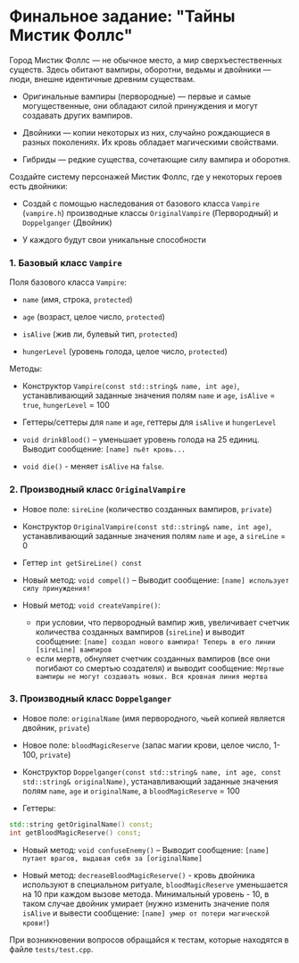 # Финальное задание: "Тайны Мистик Фоллс"

Город Мистик Фоллс — не обычное место, а мир сверхъестественных существ. Здесь обитают вампиры, оборотни, ведьмы и двойники — люди, внешне идентичные древним существам.

- Оригинальные вампиры (первородные) — первые и самые могущественные, они обладают силой принуждения и могут создавать других вампиров.

- Двойники — копии некоторых из них, случайно рождающиеся в разных поколениях. Их кровь обладает магическими свойствами.

- Гибриды — редкие существа, сочетающие силу вампира и оборотня.

Создайте систему персонажей Мистик Фоллс, где у некоторых героев есть двойники:

- Создай с помощью наследования от базового класса `Vampire` (`vampire.h`) производные классы `OriginalVampire` (Первородный) и `Doppelganger` (Двойник)

- У каждого будут свои уникальные способности


### 1. Базовый класс `Vampire`

Поля базового класса `Vampire`:

- `name` (имя, строка, `protected`)

- `age` (возраст, целое число, `protected`)

- `isAlive` (жив ли, булевый тип, `protected`)

- `hungerLevel` (уровень голода, целое число, `protected`)

Методы:

- Конструктор `Vampire(const std::string& name, int age)`, устанавливающий заданные значения полям `name` и `age`, `isAlive` = `true`, `hungerLevel` = 100

- Геттеры/сеттеры для `name` и `age`, геттеры для `isAlive` и `hungerLevel`

- `void drinkBlood()` – уменьшает уровень голода на 25 единиц. Выводит сообщение: `[name] пьёт кровь...`

- `void die()` - меняет `isAlive` на `false`.


### 2. Производный класс `OriginalVampire`

- Новое поле: `sireLine` (количество созданных вампиров, `private`)

-  Конструктор `OriginalVampire(const std::string& name, int age)`, устанавливающий заданные значения полям `name` и `age`, а `sireLine` = 0

-  Геттер `int getSireLine() const`

- Новый метод: `void compel()` – Выводит сообщение: `[name] использует силу принуждения!`

- Новый метод: `void createVampire()`:
  - при условии, что первородный вампир жив, увеличивает счетчик количества созданных вампиров (`sireLine`) и выводит сообщение: `[name] создал нового вампира! Теперь в его линии [sireLine] вампиров`
  - если мертв, обнуляет счетчик созданных вампиров (все они погибают со смертью создателя) и выводит сообщение: `Мёртвые вампиры не могут создавать новых. Вся кровная линия мертва`

### 3. Производный класс `Doppelganger`

- Новое поле: `originalName` (имя первородного, чьей копией является двойник, `private`)

- Новое поле: `bloodMagicReserve` (запас магии крови, целое число, 1-100, `private`)

- Конструктор `Doppelganger(const std::string& name, int age, const std::string& originalName)`, устанавливающий заданные значения полям `name`, `age` и `originalName`, а `bloodMagicReserve` = 100

-  Геттеры:
  ```cpp
  std::string getOriginalName() const;
  int getBloodMagicReserve() const;
```

- Новый метод: `void confuseEnemy()` – Выводит сообщение: `[name] путает врагов, выдавая себя за [originalName]`

- Новый метод: `decreaseBloodMagicReserve()` - кровь двойника используют в специальном ритуале, `bloodMagicReserve` уменьшается на 10 при каждом вызове метода. Минимальный уровень - 10, в таком случае двойник умирает (нужно изменить значение поля `isAlive` и вывести сообщение: `[name] умер от потери магической крови!`)


При возникновении вопросов обращайся к тестам, которые находятся в файле `tests/test.cpp`.
